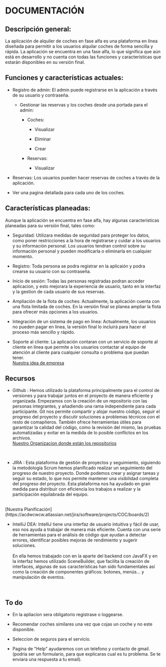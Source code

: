 # DOCUMENTACIÓN







##  Descripción general:
La aplicación de alquiler de coches en fase alfa es una plataforma en línea diseñada para permitir a los usuarios alquilar coches de forma sencilla y rápida. La aplicación se encuentra en una fase alfa, lo que significa que aún está en desarrollo y no cuenta con todas las funciones y características que estarán disponibles en su versión final.
## Funciones y características actuales:
* Registro de admin: El admin puede registrarse en la aplicación a través de su usuario y contraseña.
  * Gestionar las reservas y los coches desde una portada para el admin:

    * Coches:

      * Visualizar

      * Eliminar

      * Crear

    * Reservas:

      * Visualizar
* Reservas: Los usuarios pueden hacer reservas de coches a través de la aplicación.

* Ver una pagina detallada para cada uno de los coches.

## Características planeadas:
Aunque la aplicación se encuentra en fase alfa, hay algunas características planeadas para su versión final, tales como:

* Seguridad: Utilizara medidas de seguridad para proteger los datos, como poner restricciones a la hora de registrarse y cuidar a los usuarios y su información personal. Los usuarios tendran control sobre su información personal y pueden modificarla o eliminarla en cualquier momento.

* Registro: Toda persona se podra registrar en la aplicaión y podra crearse su usuario con su contraseña.

* Inicio de sesión: Todas las personas registradas podran acceder aplicacion, y esto mejorara la experiencia de usuario, tanto en la interfaz y la gestion de cada usuario de sus reservas.

* Ampliación de la flota de coches: Actualmente, la aplicación cuenta con una flota limitada de coches. En la versión final se planea ampliar la flota para ofrecer más opciones a los usuarios.

* Integración de un sistema de pago en línea: Actualmente, los usuarios no pueden pagar en linea, la versión final lo incluirá para hacer el proceso más sencillo y rápido.

* Soporte al cliente: La aplicación contaran con un servicio de soporte al cliente en línea que permite a los usuarios contactar al equipo de atención al cliente para cualquier consulta o problema que puedan tener.<br>
[Nuestra idea de empresa](https://www.canva.com/design/DAFYqOHELgw/BxRFDxyPLVz7Vkz6H15aJA/edit?utm_content=DAFYqOHELgw&utm_campaign=designshare&utm_medium=link2&utm_source=sharebutton)

## Recursos

* Github : 
Hemos utilizado la plataforma principalmente para el control de versiones y para trabajar juntos en el proyecto de manera eficiente y organizada.  Empezamos con la creación de un repositorio con las personas integrantes, y añadiendo una rama independiente para cada participante. Git nos permite compartir y alojar nuestro código, seguir el progreso del proyecto y discutir soluciones a problemas técnicos con el resto de comapñeros. También ofrece herramientas útiles para garantizar la calidad del código, como la revisión del mismo, las pruebas automatizadas y evitar en la medida de lo posible conflictos en los archivos.<br>
 [Nuestro Organizacion donde están los repositorios](https://github.com/Proyecto-Reservas-Coches)

<br>

* JIRA  : Esta plataforma de gestión de proyectos y seguimiento, siguiendo la metodología Scrum hemos planificado  realizar un seguimiento del progreso de nuestro proyecto. Donde podemos crear y asignar tareas y seguir su estado, lo que nos permite mantener una visibilidad completa del progreso del proyecto. Esta plataforma nos ha ayudado en gran medida para distribuir con eficiencia los trabajos a realizar y la participación equilabrada del equipo. 
<br>
      [Nuestra Planificación](https://acdwcwcw.atlassian.net/jira/software/projects/COC/boards/2)

<br>

* IntelliJ DEA:
IntelliJ tiene una interfaz de usuario intuitiva y fácil de usar, eso nos ayuda a trabajar de manera más eficiente. Cuenta con una serie de herramientas para el análisis de código que ayudan a detectar errores, identificar posibles mejoras de rendimiento y sugerir soluciones. <br>
<br>En ella hemos trabajado con en la aparte del backend con JavaFX y en la interfaz hemos utilizado SceneBuilder, que facilita la creación de interfaces, algunas de sus características han sido fundamentales así como la creación de componentes gráficos: botones, menús... y manipulación de eventos.

<br>


## To do

* En la apliacion sera obligatorio registrase o loggearse.

* Recomendar coches similares una vez que cojas un coche y no este disponible.

* Seleccion de seguros para el servicio. 

* Pagina de "Help" ayudaremos con un telefono y contacto de gmail. (podria ser un formulario, para que explicaras cual es tu problema. Se te enviara una respuesta a tu email).

